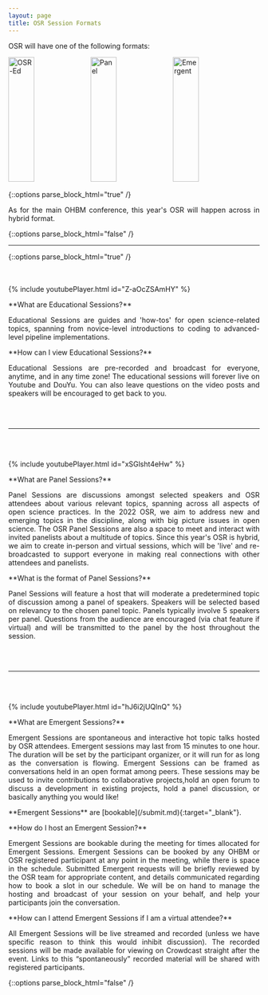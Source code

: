 ```yaml
---
layout: page
title: OSR Session Formats
---
```


OSR will have one of the following formats:

<div class="column">
    <a href="#educational"><img src="../img/educational_geg.svg" height="250" style="width:32%" alt="OSR-Ed"></a>
    <a href="#panel"><img src="../img/panel_geg.svg" height="250" style="width:32%" alt="Panel"></a>
    <a href="#emergent"><img src="../img/emergent_geg.svg" height="250" style="width:32%" alt="Emergent"></a>
</div>

{::options parse_block_html="true" /}
<p align="justify">
As for the main OHBM conference, this year's OSR will happen across in hybrid format.
</p>
{::options parse_block_html="false" /}

---

{::options parse_block_html="true" /}

<div id='educational'></div>
<br/>
<br/>
{% include youtubePlayer.html id="Z-aOcZSAmHY" %}
<p align="justify">**What are Educational Sessions?**</p>

<p align="justify">Educational Sessions are guides and 'how-tos' for open science-related topics, spanning from novice-level introductions to coding to advanced-level pipeline implementations.</p>

<p align="justify">**How can I view Educational Sessions?**</p>
<p align="justify"> Educational Sessions are pre-recorded and broadcast for everyone, anytime, and in any time zone! The educational sessions will forever live on Youtube and DouYu. You can also leave questions on the video posts and speakers will be encouraged to get back to you.</p>

<br/>
<br/>

---

<div id='panel'></div>
<br/>
<br/>

{% include youtubePlayer.html id="xSGlsht4eHw" %}
<p align="justify">**What are Panel Sessions?**</p>
<p align="justify"> Panel Sessions are discussions amongst selected speakers and OSR attendees about various relevant topics, spanning across all aspects of open science practices.
In the 2022 OSR, we aim to address new and emerging topics in the discipline, along with big picture issues in open science. The OSR Panel Sessions are also a space to meet
and interact with invited panelists about a multitude of topics. Since this year's OSR is hybrid, we aim to create in-person and virtual sessions, which will be 'live' and re-broadcasted
to support everyone in making real connections with other attendees and panelists.</p>

<p align="justify">**What is the format of Panel Sessions?**</p>
<p align="justify">Panel Sessions will feature a host that will moderate a predetermined topic of discussion among a panel of speakers.
Speakers will be selected based on relevancy to the chosen panel topic. Panels typically involve 5 speakers per panel.
Questions from the audience are encouraged (via chat feature if virtual) and will be transmitted to the panel by the host throughout the session.</p>


<br/>
<br/>

---

<div id='emergent'></div>
<br/>
<br/>

{% include youtubePlayer.html id="hJ6i2jUQlnQ" %}
<p align="justify">**What are Emergent Sessions?**</p>
<p align="justify"> Emergent Sessions are spontaneous and interactive hot topic talks hosted by OSR attendees. Emergent sessions may last from 15 minutes to one hour. The duration will be set by the participant organizer, or it will run for as long as the conversation is flowing. Emergent Sessions can be framed as conversations held in an open format among peers. These sessions may be used to invite contributions to collaborative projects,hold an open forum to discuss a development in existing projects, hold a panel discussion, or basically anything you would like!</p>

<p align="justify">**Emergent Sessions** are [bookable](/submit.md){:target="_blank"}.</p>

<p align="justify">**How do I host an Emergent Session?**</p>
<p align="justify"> Emergent Sessions are bookable during the meeting for times allocated for Emergent Sessions.
Emergent Sessions can be booked by any OHBM or OSR registered participant at any point in the meeting, while there is space in the schedule.
Submitted Emergent requests will be briefly reviewed by the OSR team for appropriate content, and details communicated regarding how to book a slot in our schedule. We will be on hand to manage the hosting and broadcast of your session on your behalf, and help your participants join the conversation.</p>

<p align="justify">**How can I attend Emergent Sessions if I am a virtual attendee?**</p>
<p align="justify"> All Emergent Sessions will be live streamed and recorded (unless we have specific reason to think this would inhibit discussion). The recorded sessions will be made available for viewing on Crowdcast straight after the event. Links to this “spontaneously” recorded material will be shared with registered participants.</p>


<!-- <p align="justify">**Examples of Emergent Sessions:**</p> -->


{::options parse_block_html="false" /}
